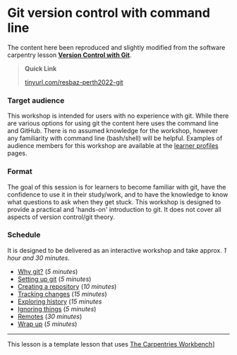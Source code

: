 # Git version control with command line

The content here been reproduced and slightly modified from the software carpentry lesson [**Version Control with Git**](https://swcarpentry.github.io/git-novice/index.html).

> **Quick Link**
>
> [tinyurl.com/resbaz-perth2022-git](https://tinyurl.com/resbaz-perth2022-git)
>

### Target audience

This workshop is intended for users with no experience with git. 
While there are various options for using git the content here uses the command line and GitHub.
There is no assumed knowledge for the workshop, however any familiarity with command line (bash/shell) will be helpful.
Examples of audience members for this workshop are available at the [learner profiles](profiles/learner-profiles.md) pages.

### Format

The goal of this session is for learners to become familiar with git, have the confidence to use it in their study/work, and to have the knowledge to know what questions to ask when they get stuck.
This workshop is designed to provide a practical and 'hands-on' introduction to git. 
It does not cover all aspects of version control/git theory.

### Schedule

It is designed to be delivered as an interactive workshop and take approx. *1 hour and 30 minutes*.

<!--
| Time               | Contents                                         |
|--------------------|--------------------------------------------------|
| 5 minutes          | Why git?                                         |
| 5 minutes          | Setting up git                                   |
| 10 minutes         | Creating a repository                            |
| 15 minutes         | Tracking changes                                 |
| 15 minutes         | Exploring history                                |
| 5 minutes          | Ignoring things                                  |
| 30 minutes         | Remotes                                          |
| 5 minutes          | Wrap up                                          |
-->

- [Why git?](http://siobhonlegan.com/git-command-line/01-basics.html) (*5 minutes*)
- [Setting up git](http://siobhonlegan.com/git-command-line/02-setup.html) (*5 minutes*)
- [Creating a repository](http://siobhonlegan.com/git-command-line/03-create.html) (*10 minutes*)
- [Tracking changes](http://siobhonlegan.com/git-command-line/04-changes.html) (*15 minutes*)
- [Exploring history](http://siobhonlegan.com/git-command-line/05-history.html) (*15 minutes*
- [Ignoring things](http://siobhonlegan.com/git-command-line/06-ignore.html) (*5 minutes*)
- [Remotes](http://siobhonlegan.com/git-command-line/07-remotes.html) (*30 minutes*)
- [Wrap up](http://siobhonlegan.com/git-command-line/08-wrapup.html) (*5 minutes*)

---

This lesson is a template lesson that uses [The Carpentries Workbench](https://carpentries.github.io/sandpaper-docs/)]
